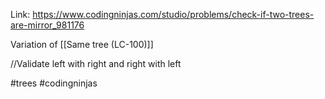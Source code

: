 Link: https://www.codingninjas.com/studio/problems/check-if-two-trees-are-mirror_981176

Variation of [[Same tree (LC-100)]] 

//Validate left with right and right with left 


#trees #codingninjas 